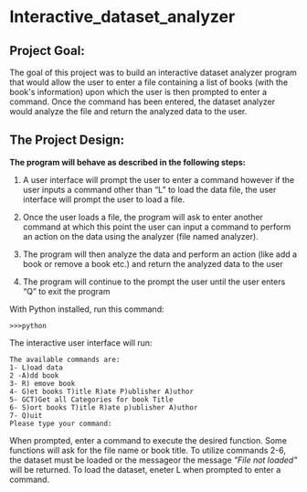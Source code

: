# Interactive_dataset_analyzer


## Project Goal: 

The goal of this project was to build an interactive dataset analyzer program that would
allow the user to enter a file containing a list of books (with the book's information) upon which
the user is then prompted to enter a command. Once the command has been entered, the dataset
analyzer would analyze the file and return the analyzed data to the user.

## The Project Design:

__The program will behave as described in the following steps:__

1) A user interface will prompt the user to enter a command however if the user inputs a
command other than “L” to load the data file, the user interface will prompt the user to
load a file.

2) Once the user loads a file, the program will ask to enter another command at which this
point the user can input a command to perform an action on the data using the analyzer (file named analyzer).

3) The program will then analyze the data and perform an action (like add a book or remove
a book etc.) and return the analyzed data to the user

4) The program will continue to the prompt the user until the user enters “Q” to exit the
program

With Python installed, run this command:

``` >>>python ```

The interactive user interface will run:

```
The available commands are:
1- L)oad data
2 -A)dd book
3- R) emove book
4- G)et books T)itle R)ate P)ublisher A)uthor
5- GCT)Get all Categories for book Title
6- S)ort books T)itle R)ate p)ublisher A)uthor
7- Q)uit
Please type your command:
```


When prompted, enter a command to execute the desired function. Some functions will ask for the file name or book title. To utilize commands 2-6, the dataset must be loaded or the messageor the message _"File not loaded"_ will be returned. To load the dataset, eneter L when prompted to enter a command. 
